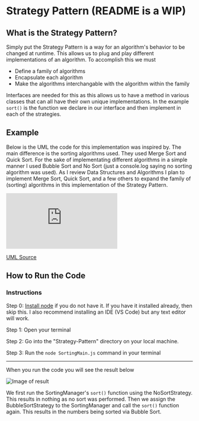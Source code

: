 # Strategy Pattern (README is a WIP)

## What is the Strategy Pattern?
Simply put the Strategy Pattern is a way for an algorithm's behavior to be changed at runtime. This allows us to plug and play different implementations of an algorithm. 
To accomplish this we must
  - Define a family of algorithms
  - Encapsulate each algorithm
  - Make the algorithms interchangable with the algorithm within the family

Interfaces are needed for this as this allows us to have a method in various classes that can all have their own unique implementations. In the example `sort()` is the function we declare in our interface and then implement in each of the strategies.

## Example

Below is the UML the code for this implementation was inspired by. The main difference is the sorting algorithms used. They used Merge Sort and Quick Sort. For the sake of implementating different algorithms in a simple manner I used Bubble Sort and No Sort (just a console.log saying no sorting algorithm was used). As I review Data Structures and Algorithms I plan to implement Merge Sort, Quick Sort, and a few others to expand the family of (sorting) algorithms in this implementation of the Strategy Pattern.

![UML Image](https://java2blog.com/wp-content/webpc-passthru.php?src=https://java2blog.com/wp-content/uploads/2018/04/classDigramStrategyPattern.jpg&nocache=1)

[UML Source](https://java2blog.com/strategy-design-pattern-java/)

## How to Run the Code

### Instructions
  Step 0: [Install node](https://nodejs.org/en/download) if you do not have it. If you have it installed already, then skip this. I also recommend installing an IDE (VS Code) but any text editor will work.
  
  Step 1: Open your terminal
  
  Step 2: Go into the "Strategy-Pattern" directory on your local machine. 
  
  Step 3: Run the `node SortingMain.js` command in your terminal

----------------------------
When you run the code you will see the result below

![Image of result](https://github.com/Hagnap/Design-Patterns-in-TypeScript/assets/60297426/d95db22a-aa7c-4556-8865-860040173ca5)

We first run the SortingManager's `sort()` function using the NoSortStrategy. This results in nothing as no sort was performed. Then we assign the BubbleSortStrategy to the SortingManager and call the `sort()` function again. This results in the numbers being sorted via Bubble Sort.
